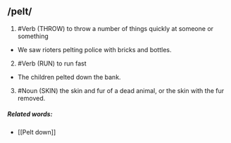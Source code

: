## /pelt/  
1. #Verb 
(THROW)
to throw a number of things quickly at someone or something

- We saw rioters pelting police with bricks and bottles.

2. #Verb 
(RUN)
to run fast

- The children pelted down the bank.

3. #Noun 
(SKIN)
the skin and fur of a dead animal, or the skin with the fur removed.

##### Related words: 
- [[Pelt down]]